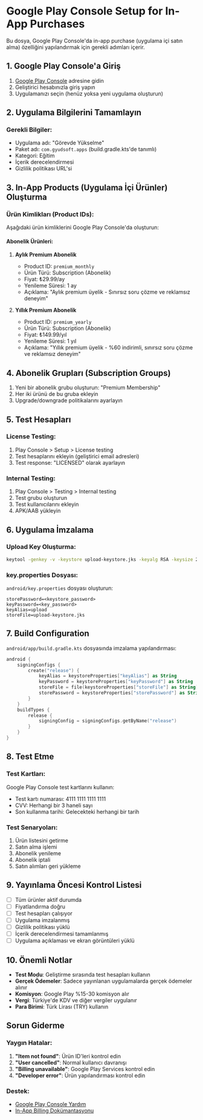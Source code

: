 # Google Play Console Setup for In-App Purchases

Bu dosya, Google Play Console'da in-app purchase (uygulama içi satın alma) özelliğini yapılandırmak için gerekli adımları içerir.

## 1. Google Play Console'a Giriş

1. [Google Play Console](https://play.google.com/console) adresine gidin
2. Geliştirici hesabınızla giriş yapın
3. Uygulamanızı seçin (henüz yoksa yeni uygulama oluşturun)

## 2. Uygulama Bilgilerini Tamamlayın

### Gerekli Bilgiler:
- Uygulama adı: "Görevde Yükselme"
- Paket adı: `com.gyudsoft.apps` (build.gradle.kts'de tanımlı)
- Kategori: Eğitim
- İçerik derecelendirmesi
- Gizlilik politikası URL'si

## 3. In-App Products (Uygulama İçi Ürünler) Oluşturma

### Ürün Kimlikları (Product IDs):
Aşağıdaki ürün kimliklerini Google Play Console'da oluşturun:

#### Abonelik Ürünleri:
1. **Aylık Premium Abonelik**
   - Product ID: `premium_monthly`
   - Ürün Türü: Subscription (Abonelik)
   - Fiyat: ₺29.99/ay
   - Yenileme Süresi: 1 ay
   - Açıklama: "Aylık premium üyelik - Sınırsız soru çözme ve reklamsız deneyim"

2. **Yıllık Premium Abonelik**
   - Product ID: `premium_yearly`
   - Ürün Türü: Subscription (Abonelik)
   - Fiyat: ₺149.99/yıl
   - Yenileme Süresi: 1 yıl
   - Açıklama: "Yıllık premium üyelik - %60 indirimli, sınırsız soru çözme ve reklamsız deneyim"

## 4. Abonelik Grupları (Subscription Groups)

1. Yeni bir abonelik grubu oluşturun: "Premium Membership"
2. Her iki ürünü de bu gruba ekleyin
3. Upgrade/downgrade politikalarını ayarlayın

## 5. Test Hesapları

### License Testing:
1. Play Console > Setup > License testing
2. Test hesaplarını ekleyin (geliştirici email adresleri)
3. Test response: "LICENSED" olarak ayarlayın

### Internal Testing:
1. Play Console > Testing > Internal testing
2. Test grubu oluşturun
3. Test kullanıcılarını ekleyin
4. APK/AAB yükleyin

## 6. Uygulama İmzalama

### Upload Key Oluşturma:
```bash
keytool -genkey -v -keystore upload-keystore.jks -keyalg RSA -keysize 2048 -validity 10000 -alias upload
```

### key.properties Dosyası:
`android/key.properties` dosyası oluşturun:
```
storePassword=<keystore_password>
keyPassword=<key_password>
keyAlias=upload
storeFile=upload-keystore.jks
```

## 7. Build Configuration

`android/app/build.gradle.kts` dosyasında imzalama yapılandırması:

```kotlin
android {
    signingConfigs {
        create("release") {
            keyAlias = keystoreProperties["keyAlias"] as String
            keyPassword = keystoreProperties["keyPassword"] as String
            storeFile = file(keystoreProperties["storeFile"] as String)
            storePassword = keystoreProperties["storePassword"] as String
        }
    }
    buildTypes {
        release {
            signingConfig = signingConfigs.getByName("release")
        }
    }
}
```

## 8. Test Etme

### Test Kartları:
Google Play Console test kartlarını kullanın:
- Test kartı numarası: 4111 1111 1111 1111
- CVV: Herhangi bir 3 haneli sayı
- Son kullanma tarihi: Gelecekteki herhangi bir tarih

### Test Senaryoları:
1. Ürün listesini getirme
2. Satın alma işlemi
3. Abonelik yenileme
4. Abonelik iptali
5. Satın alımları geri yükleme

## 9. Yayınlama Öncesi Kontrol Listesi

- [ ] Tüm ürünler aktif durumda
- [ ] Fiyatlandırma doğru
- [ ] Test hesapları çalışıyor
- [ ] Uygulama imzalanmış
- [ ] Gizlilik politikası yüklü
- [ ] İçerik derecelendirmesi tamamlanmış
- [ ] Uygulama açıklaması ve ekran görüntüleri yüklü

## 10. Önemli Notlar

- **Test Modu**: Geliştirme sırasında test hesapları kullanın
- **Gerçek Ödemeler**: Sadece yayınlanan uygulamalarda gerçek ödemeler alınır
- **Komisyon**: Google Play %15-30 komisyon alır
- **Vergi**: Türkiye'de KDV ve diğer vergiler uygulanır
- **Para Birimi**: Türk Lirası (TRY) kullanın

## Sorun Giderme

### Yaygın Hatalar:
1. **"Item not found"**: Ürün ID'leri kontrol edin
2. **"User cancelled"**: Normal kullanıcı davranışı
3. **"Billing unavailable"**: Google Play Services kontrol edin
4. **"Developer error"**: Ürün yapılandırması kontrol edin

### Destek:
- [Google Play Console Yardım](https://support.google.com/googleplay/android-developer)
- [In-App Billing Dokümantasyonu](https://developer.android.com/google/play/billing)